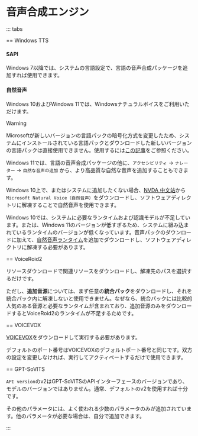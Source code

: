 # 音声合成エンジン

::: tabs

== Windows TTS

#### SAPI

Windows 7以降では、システムの言語設定で、言語の音声合成パッケージを追加すれば使用できます。

#### 自然音声

Windows 10およびWindows 11では、Windowsナチュラルボイスをご利用いただけます。

>[!WARNING]
>Microsoftが新しいバージョンの言語パックの暗号化方式を変更したため、システムにインストールされている言語パックとダウンロードした新しいバージョンの言語パックは直接使用できません。使用するには[この記事](https://www.patreon.com/posts/fixing-use-of-on-133196054)をご参照ください。

Windows 11では、言語の音声合成パッケージの他に、`アクセシビリティ` -> `ナレーター` -> `自然な音声の追加` から、より高品質な自然な音声を追加することもできます。

Windows 10上で、またはシステムに追加したくない場合、[NVDA 中文站](https://www.nvdacn.com/index.php/tts.html)から`Microsoft Natural Voice（自然音声）`をダウンロードし、ソフトウェアディレクトリに解凍することで自然音声を使用できます。

Windows 10では、システムに必要なランタイムおよび認識モデルが不足しています。または、Windows 11のバージョンが低すぎるため、システムに組み込まれているランタイムのバージョンが低くなっています。音声パックのダウンロードに加えて、[自然音声ランタイム](https://lunatranslator.org/Resource/microsoft.cognitiveservices.speech)を追加でダウンロードし、ソフトウェアディレクトリに解凍する必要があります。

== VoiceRoid2

リソースダウンロードで関連リソースをダウンロードし、解凍先のパスを選択するだけです。

ただし、**追加音源**については、まず任意の**統合パック**をダウンロードし、それを統合パック内に解凍しないと使用できません。なぜなら、統合パックには比較的人気のある音源と必要なランタイムが含まれており、追加音源のみをダウンロードするとVoiceRoid2のランタイムが不足するためです。

== VOICEVOX

[VOICEVOX](https://github.com/VOICEVOX/voicevox/releases)をダウンロードして実行する必要があります。

デフォルトのポート番号はVOICEVOXのデフォルトポート番号と同じです。双方の設定を変更しなければ、実行してアクティベートするだけで使用できます。

== GPT-SoVITS

`API version`のv2はGPT-SoVITSのAPIインターフェースのバージョンであり、モデルのバージョンではありません。通常、デフォルトのv2を使用すれば十分です。

その他のパラメータには、よく使われる少数のパラメータのみが追加されています。他のパラメータが必要な場合は、自分で追加できます。

:::